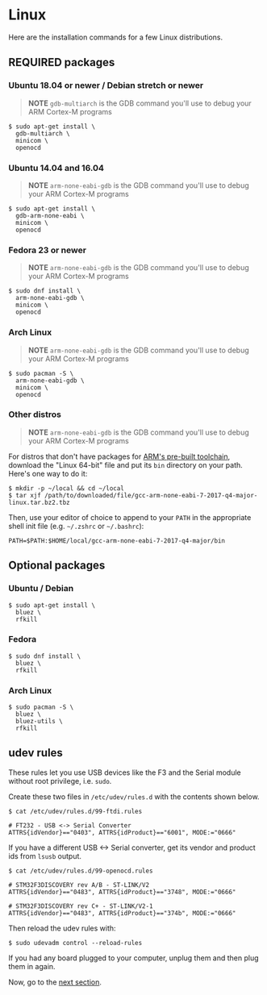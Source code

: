 # Linux

Here are the installation commands for a few Linux distributions.

## REQUIRED packages

### Ubuntu 18.04 or newer / Debian stretch or newer

> **NOTE** `gdb-multiarch` is the GDB command you'll use to debug your ARM
> Cortex-M programs

<!-- Debian stretch -->
<!-- GDB 7.12 -->
<!-- OpenOCD 0.9.0 -->

<!-- Ubuntu 18.04 -->
<!-- GDB 8.1 -->
<!-- OpenOCD 0.10.0 -->

``` console
$ sudo apt-get install \
  gdb-multiarch \
  minicom \
  openocd
```

### Ubuntu 14.04 and 16.04

> **NOTE** `arm-none-eabi-gdb` is the GDB command you'll use to debug your ARM
> Cortex-M programs

<!-- Ubuntu 14.04 -->
<!-- GDB 7.6 -->
<!-- OpenOCD 0.7.0 -->

``` console
$ sudo apt-get install \
  gdb-arm-none-eabi \
  minicom \
  openocd
```

### Fedora 23 or newer

> **NOTE** `arm-none-eabi-gdb` is the GDB command you'll use to debug your ARM
> Cortex-M programs

``` console
$ sudo dnf install \
  arm-none-eabi-gdb \
  minicom \
  openocd
```

### Arch Linux

> **NOTE** `arm-none-eabi-gdb` is the GDB command you'll use to debug your ARM
> Cortex-M programs

``` console
$ sudo pacman -S \
  arm-none-eabi-gdb \
  minicom \
  openocd
```

### Other distros

> **NOTE** `arm-none-eabi-gdb` is the GDB command you'll use to debug your ARM
> Cortex-M programs

For distros that don't have packages for [ARM's pre-built
toolchain](https://developer.arm.com/open-source/gnu-toolchain/gnu-rm/downloads),
download the "Linux 64-bit" file and put its `bin` directory on your path.
Here's one way to do it:

``` console
$ mkdir -p ~/local && cd ~/local
$ tar xjf /path/to/downloaded/file/gcc-arm-none-eabi-7-2017-q4-major-linux.tar.bz2.tbz
```

Then, use your editor of choice to append to your `PATH` in the appropriate
shell init file (e.g. `~/.zshrc` or `~/.bashrc`):

```
PATH=$PATH:$HOME/local/gcc-arm-none-eabi-7-2017-q4-major/bin
```

## Optional packages

### Ubuntu / Debian

``` console
$ sudo apt-get install \
  bluez \
  rfkill
```

### Fedora

``` console
$ sudo dnf install \
  bluez \
  rfkill
```

### Arch Linux

``` console
$ sudo pacman -S \
  bluez \
  bluez-utils \
  rfkill
```

## udev rules

These rules let you use USB devices like the F3 and the Serial module without root privilege, i.e.
`sudo`.

Create these two files in `/etc/udev/rules.d` with the contents shown below.

``` console
$ cat /etc/udev/rules.d/99-ftdi.rules
```

``` text
# FT232 - USB <-> Serial Converter
ATTRS{idVendor}=="0403", ATTRS{idProduct}=="6001", MODE:="0666"
```

If you have a different USB <-> Serial converter, get its vendor and product ids from `lsusb` output.

``` console
$ cat /etc/udev/rules.d/99-openocd.rules
```

``` text
# STM32F3DISCOVERY rev A/B - ST-LINK/V2
ATTRS{idVendor}=="0483", ATTRS{idProduct}=="3748", MODE:="0666"

# STM32F3DISCOVERY rev C+ - ST-LINK/V2-1
ATTRS{idVendor}=="0483", ATTRS{idProduct}=="374b", MODE:="0666"
```

Then reload the udev rules with:

``` console
$ sudo udevadm control --reload-rules
```

If you had any board plugged to your computer, unplug them and then plug them in again.

Now, go to the [next section].

[next section]: verify.md
